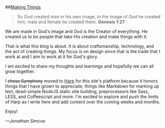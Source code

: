 ##[Making Things](/articles/making-things)

> So God created man in his own image,
  in the image of God he created him;
  male and female he created them.
> **Genesis 1:27**

We are made in God's image and God is the Creator of everything. He created us to be people that take His creation and make things with it.

That is what this blog is about. It is about craftsmanship, technology, and the act of creating things. My focus is on design since that is the trade that I work at and I aim to work at it for God's glory.

I am excited to share my thoughts and learnings and hopefully we can all grow together.

I <del>chose Symphony</del> moved to [Harp](http://harpjs.com) for this site's platform because it honors things that I have grown to appreciate, things like Markdown for marking up text, dead-simple NodeJS static site building, preprocessors like Sass, LESS, and Coffeescript and more. I'm excited to explore and push the limits of Harp as I write here and add content over the coming weeks and months.

Enjoy!

*—Jonathan Simcoe*